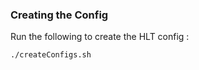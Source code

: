 ### Creating the Config

Run the following to create the HLT config :

  ```bash
  ./createConfigs.sh
  ```
